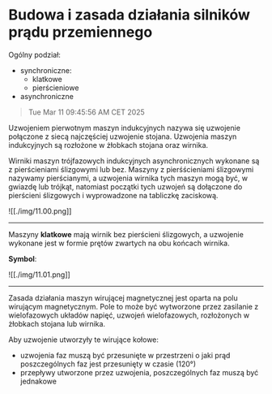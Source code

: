 # Budowa i zasada działania silników prądu przemiennego

Ogólny podział:
- synchroniczne:
  - klatkowe
  - pierścieniowe
- asynchroniczne

> Tue Mar 11 09:45:56 AM CET 2025

Uzwojeniem pierwotnym maszyn indukcyjnych nazywa się uzwojenie połączone z siecą najczęściej uzwojenie stojana. Uzwojenia maszyn indukcyjnych są rozłożone w żłobkach stojana oraz wirnika.

Wirniki maszyn trójfazowych indukcyjnych asynchronicznych wykonane są z pierścieniami ślizgowymi lub bez. Maszyny z pierśścieniami ślizgowymi nazywamy pierścianymi, a uzwojenia wirnika tych maszyn mogą być, w gwiazdę lub trójkąt, natomiast początki tych uzwojeń są dołączone do pierścieni ślizgowych i wyprowadzone na tabliczkę zaciskową.

![[./img/11.00.png]]

---

Maszyny **klatkowe** mają wirnik bez pierścieni ślizgowych, a uzwojenie wykonane jest w formie prętów zwartych na obu końcach wirnika.

**Symbol**:

![[./img/11.01.png]]

---

Zasada działania maszyn wirującej magnetycznej jest oparta na polu wirującym magnetycznym. Pole to może być wytworzone przez zasilanie z wielofazowych układów napięć, uzwojeń wielofazowych, rozłożonych w żłobkach stojana lub wirnika.

Aby uzwojenie utworzyły te wirujące kołowe:
- uzwojenia faz muszą być przesunięte w przestrzeni o jaki prąd poszczególnych faz jest przesunięty w czasie (120°)
- przepływy utworzone przez uzwojenia, poszczególnych faz muszą być jednakowe
